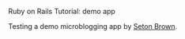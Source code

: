 Ruby on Rails Tutorial: demo app

Testing a demo microblogging app by [Seton Brown](http://www.setonbrown.com).